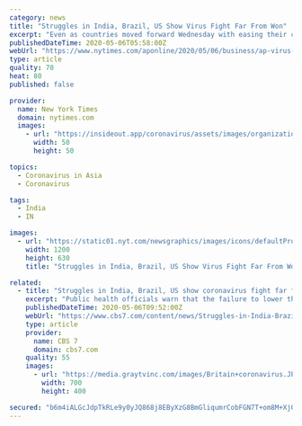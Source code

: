 ```yaml
---
category: news
title: "Struggles in India, Brazil, US Show Virus Fight Far From Won"
excerpt: "Even as countries moved forward Wednesday with easing their coronavirus restrictions and restarting their economies, a large cluster of infections linked to a market in India and the first lockdown of a major Brazilian city highlighted that the battle against the pandemic was far from won."
publishedDateTime: 2020-05-06T05:58:00Z
webUrl: "https://www.nytimes.com/aponline/2020/05/06/business/ap-virus-outbreak.html"
type: article
quality: 70
heat: 80
published: false

provider:
  name: New York Times
  domain: nytimes.com
  images:
    - url: "https://insideout.app/coronavirus/assets/images/organizations/nytimes.com-50x50.jpg"
      width: 50
      height: 50

topics:
  - Coronavirus in Asia
  - Coronavirus

tags:
  - India
  - IN

images:
  - url: "https://static01.nyt.com/newsgraphics/images/icons/defaultPromoCrop.png"
    width: 1200
    height: 630
    title: "Struggles in India, Brazil, US Show Virus Fight Far From Won"

related:
  - title: "Struggles in India, Brazil, US show coronavirus fight far from won"
    excerpt: "Public health officials warn that the failure to lower the infection rate in places could lead to many more deaths — perhaps tens of thousands — as people are allowed to venture out and businesses reopen."
    publishedDateTime: 2020-05-06T09:52:00Z
    webUrl: "https://www.cbs7.com/content/news/Struggles-in-India-Brazil-US-show-coronavirus-fight-far-from-won-570232991.html"
    type: article
    provider:
      name: CBS 7
      domain: cbs7.com
    quality: 55
    images:
      - url: "https://media.graytvinc.com/images/Britain+coronavirus.JPG"
        width: 700
        height: 400

secured: "b6m4iALGcJdpTkRLe9y0yJQ868j8EByXzG8BmGliqumrCobFGN7T+om8M+XjOZwMk+VFkyWX533YjkNeOBft7iBdIaDLH2k9r6zhk0mh65Uv9WtUYDJTlvA4K1WJ4ZlUaJ9Z7Dpo+f3qmMb8AHjY8TgiUheXE2WCQZzfK6mUqWW+Y0/homT5HjI0EJkQkpnjRJHn0PnLDBbLAlm9ojjE89Woz1wsndReXZY/9IqJ+eEUzHmHjTFnhgoBKp8twWuXmgOZM0t2yFxb6KUALrWquwYvi9hShtoyE0pW3ItDbCToR20fv8OIy63DlXsCU4gQ;MR7RjutkGdI2FjCerbXgGQ=="
---
```


